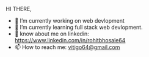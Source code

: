 HI THERE,
- 🔭 I’m currently working on web devlopment
- 🌱 I’m currently learning full stack web devlopment.
- 💬 know about me on linkedin: https://www.linkedin.com/in/rohitbhosale64
- 📫 How to reach me: vitigo64@gmail.com
